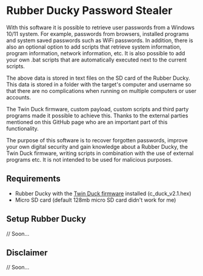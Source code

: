# Rubber Ducky Password Stealer

With this software it is possible to retrieve user passwords from a Windows 10/11 system. For example, passwords from browsers, installed programs and system saved passwords such as WiFi passwords. In addition, there is also an optional option to add scripts that retrieve system information, program information, network information, etc. It is also possible to add your own .bat scripts that are automatically executed next to the current scripts.

The above data is stored in text files on the SD card of the Rubber Ducky. This data is stored in a folder with the target's computer and username so that there are no complications when running on multiple computers or user accounts.

The Twin Duck firmware, custom payload, custom scripts and third party programs made it possible to achieve this. Thanks to the external parties mentioned on this GitHub page who are an important part of this functionality.

The purpose of this software is to recover forgotten passwords, improve your own digital security and gain knowledge about a Rubber Ducky, the Twin Duck firmware, writing scripts in combination with the use of external programs etc. It is not intended to be used for malicious purposes. 

## Requirements

- Rubber Ducky with the [Twin Duck firmware](https://github.com/hak5darren/USB-Rubber-Ducky/tree/master/Firmware/Images) installed (c_duck_v2.1.hex)
- Micro SD card (default 128mb micro SD card didn't work for me)

## Setup Rubber Ducky

// Soon...

## Disclaimer

// Soon...
